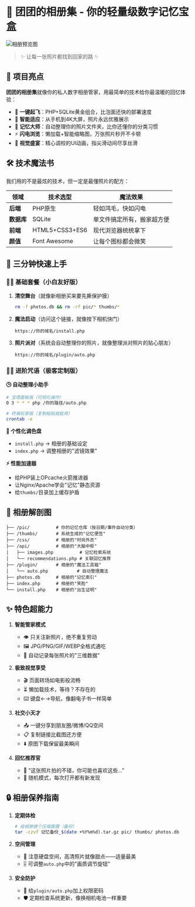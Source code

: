 # 🌈 团团的相册集 - 你的轻量级数字记忆宝盒

![相册预览图](https://placeholder-for-preview-image.com)

> ✨ 让每一张照片都找到回家的路 ✨

## 🎁 项目亮点

**团团的相册集**就像你的私人数字相册管家，用最简单的技术给你最温暖的回忆体验：

- 🚀 **一键起飞**：PHP+SQLite黄金组合，比泡面还快的部署速度
- 📱 **智能适应**：从手机到4K大屏，照片永远优雅展示
- 🧠 **记忆大师**：自动整理你的照片文件夹，比你还懂你的分类习惯
- ⚡ **闪电浏览**：懒加载+智能缩略图，万张照片秒开不卡顿
- 🎨 **视觉盛宴**：精心调校的UI动画，指尖滑动间尽享丝滑

## 🛠 技术魔法书

我们用的不是最炫的技术，但一定是最懂照片的配方：

| 领域       | 技术选型                 | 魔法效果                     |
|------------|--------------------------|------------------------------|
| **后端**   | PHP原生                  | 轻如鸿毛，快如闪电           |
| **数据库** | SQLite                   | 单文件搞定所有，搬家超方便    |
| **前端**   | HTML5+CSS3+ES6           | 现代浏览器统统拿下           |
| **颜值**   | Font Awesome             | 让每个图标都会微笑           |

## 🚀 三分钟快速上手

### 🧑‍🍳 基础套餐（小白友好版）

1. **清空舞台**（就像新相册买来要先撕保护膜）
   ```bash
   rm -f photos.db && rm -rf pic/* thumbs/*
   ```

2. **魔法启动**（访问这个链接，就像按下相机快门）
   ```
   https://你的域名/install.php
   ```

3. **照片派对**（系统会自动整理你的照片，就像整理派对照片的贴心朋友）
   ```
   https://你的域名/plugin/auto.php
   ```

### 🧙‍♂️ 进阶咒语（极客定制版）

**🕒 自动整理小助手**
```bash
# 宝塔面板版（可视化操作）
0 3 * * * php /你的路径/auto.php

# 终端玩家版（复制粘贴就能用）
crontab -e
```

**🎨 个性化调色盘**
- `install.php` → 相册的基础设定
- `index.php` → 调整相册的"滤镜效果"

**⚡ 性能加速器**
- 给PHP装上OPcache火箭推进器
- 让Nginx/Apache学会"记忆"静态资源
- 给`thumbs/`目录加上缓存护盾

## 📂 相册解剖图

```
├── /pic/          # 你的记忆仓库（按日期/事件自动分类）
├── /thumbs/       # 系统生成的"记忆便签"
├── /css/          # 相册的"时尚外衣"
├── /api/          # 相册的"大脑中枢"
│   ├── images.php          # 记忆检索系统
│   └── recommendations.php # 关联回忆推荐
├── /plugin/       # 相册的"魔法工具箱"
│   └── auto.php           # 自动整理魔法
├── photos.db      # 相册的"记忆索引"
├── index.php      # 相册的"笑脸"
└── install.php    # 相册的"出生证明"
```

## ✨ 特色超能力

1. **智能管家模式**
   - 👁️ 只关注新照片，绝不重复劳动
   - 🖼️ JPG/PNG/GIF/WEBP全格式通吃
   - 📏 自动记录每张照片的"三维数据"

2. **极致视觉享受**
   - 🎬 页面转场如电影般流畅
   - ⏳ 懒加载技术，等待？不存在的
   - ⌨️ 键盘←→导航，像翻电子书一样简单

3. **社交小天才**
   - 📤 一键分享到朋友圈/微博/QQ空间
   - 📋 复制链接比截图还方便
   - ⬇️ 原图下载保留最美瞬间

4. **回忆推荐官**
   - 🤝 "这张照片拍的不错，你可能也喜欢这些..."
   - 🎲 随机模式，每次打开都有新发现

## 🔒 相册保养指南

1. **定期体检**
   ```bash
   # 给相册做个压缩面膜（备份）
   tar -czvf 记忆备份_$(date +%Y%m%d).tar.gz pic/ thumbs/ photos.db
   ```

2. **空间管理**
   - 💾 注意硬盘空间，高清照片就像甜点——适量最美
   - 🎚️ 可调整`auto.php`中的"画质调节旋钮"

3. **安全防护**
   - 🔐 给`plugin/auto.php`加上权限密码
   - 🛡️ 定期检查系统更新，像换相机电池一样重要
